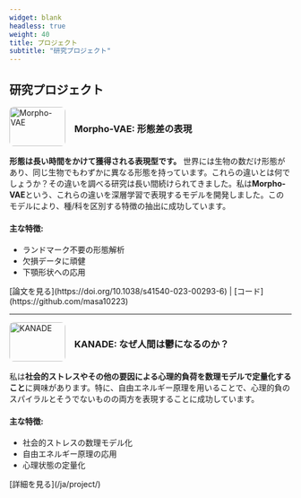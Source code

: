 ```yaml
---
widget: blank
headless: true
weight: 40
title: プロジェクト
subtitle: "研究プロジェクト"
---
```


<div id="projects"></div>

## 研究プロジェクト

<div class="project-item">

<div style="display: flex; align-items: center; margin-bottom: 1rem;">
  <img src="/images/projects/morpho-vae.svg" alt="Morpho-VAE" style="width: 100px; height: 70px; margin-right: 1rem; border-radius: 8px;">
  <div>
    <h3>Morpho-VAE: 形態差の表現</h3>
  </div>
</div>

**形態は長い時間をかけて獲得される表現型です。** 世界には生物の数だけ形態があり、同じ生物でもわずかに異なる形態を持っています。これらの違いとは何でしょうか？その違いを調べる研究は長い間続けられてきました。私は**Morpho-VAE**という、これらの違いを深層学習で表現するモデルを開発しました。このモデルにより、種/科を区別する特徴の抽出に成功しています。

<div class="features">
<h4>主な特徴:</h4>
<ul>
<li>ランドマーク不要の形態解析</li>
<li>欠損データに頑健</li>
<li>下顎形状への応用</li>
</ul>
</div>

<div class="links">
[論文を見る](https://doi.org/10.1038/s41540-023-00293-6) | [コード](https://github.com/masa10223)
</div>

</div>

---

<div class="project-item">

<div style="display: flex; align-items: center; margin-bottom: 1rem;">
  <img src="/images/projects/kanade.svg" alt="KANADE" style="width: 100px; height: 70px; margin-right: 1rem; border-radius: 8px;">
  <div>
    <h3>KANADE: なぜ人間は鬱になるのか？</h3>
  </div>
</div>

私は**社会的ストレスやその他の要因による心理的負荷を数理モデルで定量化すること**に興味があります。特に、自由エネルギー原理を用いることで、心理的負のスパイラルとそうでないものの両方を表現することに成功しています。

<div class="features">
<h4>主な特徴:</h4>
<ul>
<li>社会的ストレスの数理モデル化</li>
<li>自由エネルギー原理の応用</li>
<li>心理状態の定量化</li>
</ul>
</div>

<div class="links">
[詳細を見る](/ja/project/)
</div>

</div>
